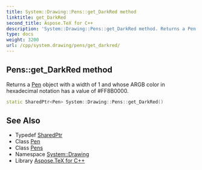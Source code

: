 ```yaml
---
title: System::Drawing::Pens::get_DarkRed method
linktitle: get_DarkRed
second_title: Aspose.TeX for C++
description: 'System::Drawing::Pens::get_DarkRed method. Returns a Pen object with a width of 1 and whose ARGB color in hexadecimal notation has a value of #FF8B0000 in C++.'
type: docs
weight: 3200
url: /cpp/system.drawing/pens/get_darkred/
---
```

## Pens::get_DarkRed method


Returns a [Pen](../../pen/) object with a width of 1 and whose ARGB color in hexadecimal notation has a value of #FF8B0000.

```cpp
static SharedPtr<Pen> System::Drawing::Pens::get_DarkRed()
```

## See Also

* Typedef [SharedPtr](../../../system/sharedptr/)
* Class [Pen](../../pen/)
* Class [Pens](../)
* Namespace [System::Drawing](../../)
* Library [Aspose.TeX for C++](../../../)

